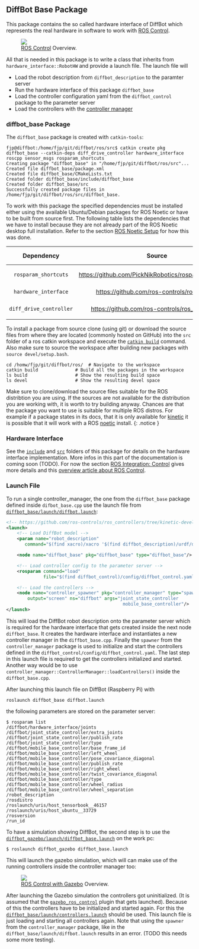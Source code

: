 ## DiffBot Base Package

This package contains the so called hardware interface of DiffBot which represents the real hardware in software to work with 
[ROS Control](http://wiki.ros.org/ros_control). 

<figure>
    <a href="https://raw.githubusercontent.com/fjp/diffbot/master/docs/resources/ros_control_overview.png"><img src="https://raw.githubusercontent.com/fjp/diffbot/master/docs/resources/ros_control_overview.png"></a>
    <figcaption><a href="http://wiki.ros.org/ros_control#Overview" title="ROS Control">ROS Control</a> Overview.</figcaption>
</figure>

All that is needed in this package is to write a class that inherits from `hardware_interface::RobotHW` and provide a launch
file. The launch file will 

- Load the robot description from `diffbot_description` to the paramter server
- Run the hardware interface of this package `diffbot_base`
- Load the controller configuration yaml from the `diffbot_control` package to the parameter server
- Load the controllers with the [controller manager](http://wiki.ros.org/controller_manager?distro=noetic)

### diffbot_base Package

The `diffbot_base` package is created with `catkin-tools`:

```console
fjp@diffbot:/home/fjp/git/diffbot/ros/src$ catkin create pkg diffbot_base --catkin-deps diff_drive_controller hardware_interface roscpp sensor_msgs rosparam_shortcuts                 
Creating package "diffbot_base" in "/home/fjp/git/diffbot/ros/src"...
Created file diffbot_base/package.xml
Created file diffbot_base/CMakeLists.txt
Created folder diffbot_base/include/diffbot_base
Created folder diffbot_base/src
Successfully created package files in /home/fjp/git/diffbot/ros/src/diffbot_base.
```

To work with this package the specified dependencies must be installed either using the available Ubuntu/Debian packages for ROS Noetic or have to be built from source first. The following table lists the dependencies that we have to install because they are not already part of the ROS Noetic desktop full installation. Refer to the section [ROS Noetic Setup](https://fjp.at/projects/diffbot/ros-noetic/) for how this was done. 

| Dependency                    | Source                                                | Ubuntu/Debian Package            |
|:-----------------------------:|:-----------------------------------------------------:|:--------------------------------:|
| `rosparam_shortcuts`          | https://github.com/PickNikRobotics/rosparam_shortcuts | `ros-noetic-rosparam-shortcuts` |
| `hardware_interface`          | https://github.com/ros-controls/ros_control           | `ros-noetic-ros-control`        |
| `diff_drive_controller`       | https://github.com/ros-controls/ros_controllers       | `ros-noetic-ros-controllers`    |

To install a package from source clone (using git) or download the source files from where they are located (commonly hosted on GitHub) into the `src` folder of a ros catkin workspace and execute the [`catkin build`](https://catkin-tools.readthedocs.io/en/latest/verbs/catkin_build.html) command. Also make sure to source the workspace after building new packages with `source devel/setup.bash`.

```console
cd /homw/fjp/git/diffbot/ros/  # Navigate to the workspace
catkin build              # Build all the packages in the workspace
ls build                  # Show the resulting build space
ls devel                  # Show the resulting devel space
```

Make sure to clone/download the source files suitable for the ROS distribtion you are using. If the sources are not available for the distribution you are working with, it is worth to try building anyway. Chances are that the package you want to use is suitable for multiple ROS distros. For example if a package states in its docs, that it is only available for [kinetic](http://wiki.ros.org/kinetic) it is possible that it will work with a ROS [noetic](http://wiki.ros.org/noetic) install.
{: .notice }

### Hardware Interface

See the [`include`](../diffbot_base/include) and [`src`](../diffbot_base/src) folders of this package for details on the hardware interface implementation.
More infos in this part of the documentation is coming soon (TODO). For now the section [ROS Integration: Control](https://fjp.at/projects/diffbot/ros-integration/#ros-control) gives more details and this [overview article about ROS Control](https://fjp.at/posts/ros/ros-control/).


### Launch File

To run a single controller_manager, the one from the `diffbot_base` package defined inside `difbot_base.cpp` use the 
launch file from [`diffbot_base/launch/diffbot.launch`](https://github.com/fjp/diffbot/blob/master/ros/src/diffbot_base/launch/diffbot.launch):

```xml
<!-- https://github.com/ros-controls/ros_controllers/tree/kinetic-devel/diff_drive_controller/test -->
<launch>
    <!-- Load DiffBot model -->
    <param name="robot_description"
	   command="$(find xacro)/xacro '$(find diffbot_description)/urdf/diffbot.xacro'"/>

    <node name="diffbot_base" pkg="diffbot_base" type="diffbot_base"/>

    <!-- Load controller config to the parameter server -->
    <rosparam command="load" 
              file="$(find diffbot_control)/config/diffbot_control.yaml"/>

    <!-- Load the controllers -->
    <node name="controller_spawner" pkg="controller_manager" type="spawner" respawn="false"
        output="screen" ns="diffbot" args="joint_state_controller
                                            mobile_base_controller"/>
</launch>
```

This will load the DiffBot robot description onto the parameter server which is required  for the hardware interface that gets created inside the next
node `diffbot_base`. It creates the hardware interface and instantiates a new controller manager in the `diffbot_base.cpp`.
Finally the `spawner` from the `controller_manager` package is used to initialize and start the controllers defined in the `diffbot_control/config/diffbot_control.yaml`. The last step in this launch file is required to get the controllers initialized and started.
Another way would be to use `controller_manager::ControllerManager::loadControllers()` inside the `diffbot_base.cpp`.


After launching this launch file on DiffBot (Raspberry Pi) with 

```console
roslaunch diffbot_base diffbot.launch
```

the following parameters are stored on the parameter server:

```console
$ rosparam list
/diffbot/hardware_interface/joints
/diffbot/joint_state_controller/extra_joints
/diffbot/joint_state_controller/publish_rate
/diffbot/joint_state_controller/type
/diffbot/mobile_base_controller/base_frame_id
/diffbot/mobile_base_controller/left_wheel
/diffbot/mobile_base_controller/pose_covariance_diagonal
/diffbot/mobile_base_controller/publish_rate
/diffbot/mobile_base_controller/right_wheel
/diffbot/mobile_base_controller/twist_covariance_diagonal
/diffbot/mobile_base_controller/type
/diffbot/mobile_base_controller/wheel_radius
/diffbot/mobile_base_controller/wheel_separation
/robot_description
/rosdistro
/roslaunch/uris/host_tensorbook__46157
/roslaunch/uris/host_ubuntu__33729
/rosversion
/run_id
```

To have a simulation showing DiffBot, the second step is to use the [`diffbot_gazebo/launch/diffbot_base.launch`](https://github.com/fjp/diffbot/blob/master/ros/src/diffbot_gazebo/launch/diffbot_base.launch) on the work pc:

```console
$ roslaunch diffbot_gazebo diffbot_base.launch
```

This will launch the gazebo simulation, which will can make use of the running controllers inside the controller manager too:

<figure>
    <a href="https://raw.githubusercontent.com/fjp/diffbot/master/docs/resources/ros_control_gazebo.png"><img src="https://raw.githubusercontent.com/fjp/diffbot/master/docs/resources/ros_control_gazebo.png"></a>
    <figcaption><a href="http://gazebosim.org/tutorials/?tut=ros_control" title="ROS Control with Gazebo">ROS Control with Gazebo</a> Overview.</figcaption>
</figure>


After launching the Gazebo simulation the controllers got uninitialized.
(It is assumed that the [`gazebo_ros_control`](https://github.com/ros-simulation/gazebo_ros_pkgs/tree/kinetic-devel/gazebo_ros_control) plugin that gets launched). Because of this the controllers have to be initialized and started again. For this the [`diffbot_base/launch/controllers.launch`](https://github.com/fjp/diffbot/blob/master/ros/src/diffbot_base/launch/controllers.launch) should be used.
This launch file is just loading and starting all controllers again. Note that using the `spawner` from the `controller_manager` package, like in the `diffbot_base/launch/diffbot.launch` results in an error. (TODO this needs some more testing).
